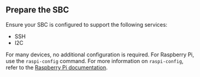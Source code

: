 ## Prepare the SBC

Ensure your SBC is configured to support the following services:

- SSH
- I2C

For many devices, no additional configuration is required. For Raspberry Pi, use the `raspi-config` command. For more information on `raspi-config`, refer to the [Raspberry Pi documentation](https://www.raspberrypi.com/documentation/computers/configuration.html).
